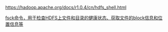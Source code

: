 

https://hadoop.apache.org/docs/r1.0.4/cn/hdfs_shell.html

[fsck命令，用于检查HDFS上文件和目录的健康状态、获取文件的block信息和位置信息等](https://www.cnblogs.com/tesla-turing/p/11487899.html)

